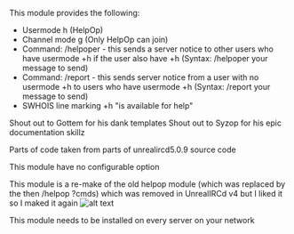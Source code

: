 This module provides the following:
  
  - Usermode h (HelpOp)
  - Channel mode g (Only HelpOp can join)
  - Command: /helpoper   - this sends a server notice to other users who have usermode +h if the user also have +h
  (Syntax: /helpoper your message to send)
  - Command: /report     - this sends server notice from a user with no usermode +h to users who have usermode +h
  (Syntax: /report your message to send)
  - SWHOIS line marking +h "is available for help"
 
 
Shout out to Gottem for his dank templates
Shout out to Syzop for his epic documentation skillz

Parts of code taken from parts of unrealircd5.0.9 source code

This module have no configurable option

This module is a re-make of the old helpop module (which was replaced by the then /helpop ?cmds) which
was removed in UnrealIRCd v4 but I liked it so I maked it again
![alt text](https://i.redd.it/hw8z6jdu1na31.jpg)


This module needs to be installed on every server on your network
 
